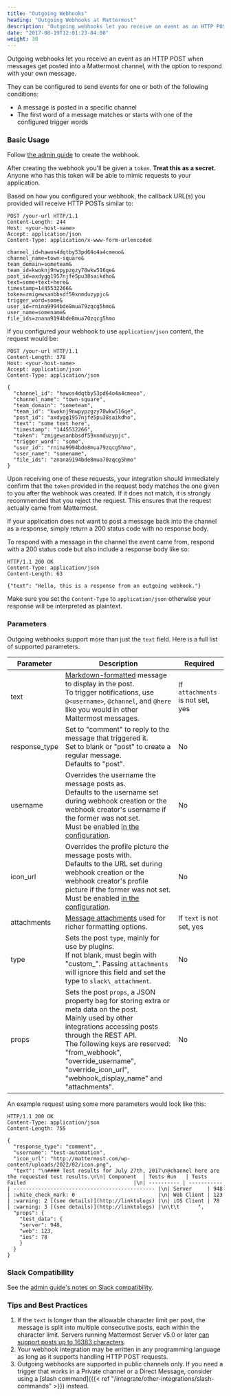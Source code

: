 ```yaml
---
title: "Outgoing Webhooks"
heading: "Outgoing Webhooks at Mattermost"
description: "Outgoing webhooks let you receive an event as an HTTP POST when messages get posted into a Mattermost channel."
date: "2017-08-19T12:01:23-04:00"
weight: 30
---
```


Outgoing webhooks let you receive an event as an HTTP POST when messages get posted into a Mattermost channel, with the option to respond with your own message.

They can be configured to send events for one or both of the following conditions:

* A message is posted in a specific channel
* The first word of a message matches or starts with one of the configured trigger words

### Basic Usage

Follow [the admin guide](https://docs.mattermost.com/developer/webhooks-outgoing.html#create-an-outgoing-webhook) to create the webhook.

After creating the webhook you'll be given a `token`. __Treat this as a secret.__ Anyone who has this token will be able to mimic requests to your application.

Based on how you configured your webhook, the callback URL(s) you provided will receive HTTP POSTs similar to:

```http
POST /your-url HTTP/1.1
Content-Length: 244
Host: <your-host-name>
Accept: application/json
Content-Type: application/x-www-form-urlencoded

channel_id=hawos4dqtby53pd64o4a4cmeoo&
channel_name=town-square&
team_domain=someteam&
team_id=kwoknj9nwpypzgzy78wkw516qe&
post_id=axdygg1957njfe5pu38saikdho&
text=some+text+here&
timestamp=1445532266&
token=zmigewsanbbsdf59xnmduzypjc&
trigger_word=some&
user_id=rnina9994bde8mua79zqcg5hmo&
user_name=somename&
file_ids=znana9194bde8mua70zqcg5hmo
```

If you configured your webhook to use `application/json` content, the request would be:

```http
POST /your-url HTTP/1.1
Content-Length: 378
Host: <your-host-name>
Accept: application/json
Content-Type: application/json

{
  "channel_id": "hawos4dqtby53pd64o4a4cmeoo",
  "channel_name": "town-square",
  "team_domain": "someteam",
  "team_id": "kwoknj9nwpypzgzy78wkw516qe",
  "post_id": "axdygg1957njfe5pu38saikdho",
  "text": "some text here",
  "timestamp": "1445532266",
  "token": "zmigewsanbbsdf59xnmduzypjc",
  "trigger_word": "some",
  "user_id": "rnina9994bde8mua79zqcg5hmo",
  "user_name": "somename",
  "file_ids": "znana9194bde8mua70zqcg5hmo"
}
```

Upon receiving one of these requests, your integration should immediately confirm that the `token` provided in the request body matches the one given to you after the webhook was created. If it does not match, it is strongly recommended that you reject the request. This ensures that the request actually came from Mattermost.

If your application does not want to post a message back into the channel as a response, simply return a 200 status code with no response body.

To respond with a message in the channel the event came from, respond with a 200 status code but also include a response body like so:

```http
HTTP/1.1 200 OK
Content-Type: application/json
Content-Length: 63

{"text": "Hello, this is a response from an outgoing webhook."}
```

Make sure you set the `Content-Type` to `application/json` otherwise your response will be interpreted as plaintext.

### Parameters

Outgoing webhooks support more than just the `text` field. Here is a full list of supported parameters.

| Parameter | Description | Required |
|---|---|---|
| text | [Markdown-formatted](https://docs.mattermost.com/messaging/formatting-text.html) message to display in the post.<br> To trigger notifications, use `@<username>`, `@channel`, and `@here` like you would in other Mattermost messages. | If `attachments` is not set, yes |
| response\_type | Set to "comment" to reply to the message that triggered it.<br> Set to blank or "post" to create a regular message.<br> Defaults to "post". | No |
| username | Overrides the username the message posts as.<br> Defaults to the username set during webhook creation or the webhook creator's username if the former was not set.<br> Must be enabled [in the configuration](https://docs.mattermost.com/configure/configuration-settings.html#enable-integrations-to-override-usernames). | No |
| icon\_url | Overrides the profile picture the message posts with.<br> Defaults to the URL set during webhook creation or the webhook creator's profile picture if the former was not set.<br> Must be enabled [in the configuration](https://docs.mattermost.com/configure/configuration-settings.html#enable-integrations-to-override-profile-picture-icons). | No |
| attachments | [Message attachments](https://docs.mattermost.com/developer/message-attachments.html) used for richer formatting options. | If `text` is not set, yes |
| type | Sets the post `type`, mainly for use by plugins.<br> If not blank, must begin with "custom\_". Passing `attachments` will ignore this field and set the type to `slack\_attachment`. | No |
| props | Sets the post `props`, a JSON property bag for storing extra or meta data on the post.<br> Mainly used by other integrations accessing posts through the REST API.<br> The following keys are reserved: "from\_webhook", "override\_username", "override\_icon\_url", "webhook\_display\_name" and "attachments". | No |

An example request using some more parameters would look like this:

```http
HTTP/1.1 200 OK
Content-Type: application/json
Content-Length: 755

{
  "response_type": "comment",
  "username": "test-automation",
  "icon_url": "http://mattermost.com/wp-content/uploads/2022/02/icon.png",
  "text": "\n#### Test results for July 27th, 2017\n@channel here are the requested test results.\n\n| Component  | Tests Run   | Tests Failed                                   |\n| ---------- | ----------- | ---------------------------------------------- |\n| Server     | 948         | :white_check_mark: 0                           |\n| Web Client | 123         | :warning: 2 [(see details)](http://linktologs) |\n| iOS Client | 78          | :warning: 3 [(see details)](http://linktologs) |\n\t\t      ",
  "props": {
    "test_data": {
    "server": 948,
    "web": 123,
    "ios": 78
    }
  }
}
```

### Slack Compatibility

See the [admin guide's notes on Slack compatibility](https://docs.mattermost.com/developer/webhooks-outgoing.html#slack-compatibility).

### Tips and Best Practices

1. If the `text` is longer than the allowable character limit per post, the message is split into multiple consecutive posts, each within the character limit. Servers running Mattermost Server v5.0 or later [can support posts up to 16383 characters](https://docs.mattermost.com/upgrade/important-upgrade-notes.html).
2. Your webhook integration may be written in any programming language as long as it supports handling HTTP POST requests.
3. Outgoing webhooks are supported in public channels only. If you need a trigger that works in a Private channel or a Direct Message, consider using a [slash command]({{< ref "/integrate/other-integrations/slash-commands" >}}) instead.
